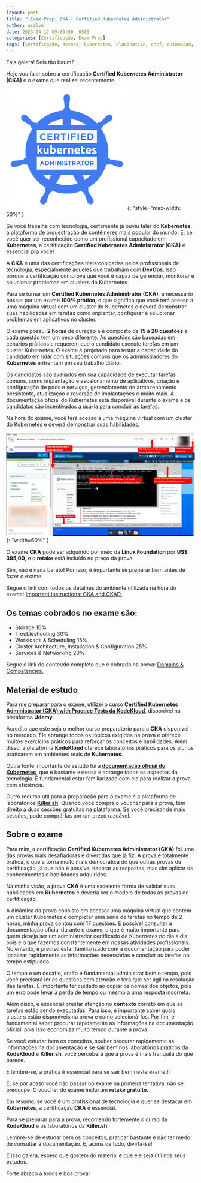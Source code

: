 ```yaml
---
layout: post
title: "[Exam-Prep] CKA - Certified Kubernetes Administrator"
author: asilva
date: 2023-04-17 09:00:00 -0500
categories: [Certificação, Exam-Prep]
tags: [certificação, devops, kubernetes, cloudnative, cncf, automacao, iac, cicd, container, linux, linuxfoundation, sre, sysadmin, observabilidade]
---
```


Fala galera! Seis tão baum?

Hoje vou falar sobre a certificação **Certified Kubernetes Administrator (CKA)** e o exame que realizei recentemente. 

![](/assets/img/66/cka01.png){: "style="max-width: 50%" }

Se você trabalha com tecnologia, certamente já ouviu falar do **Kubernetes**, a plataforma de orquestração de contêineres mais popular do mundo. E, se você quer ser reconhecido como um profissional capacitado em **Kubernetes**, a certificação **Certified Kubernetes Administrator (CKA)** é essencial pra você!

A **CKA** é uma das certificações mais cobiçadas pelos profissionais de tecnologia, especialmente aqueles que trabalham com **DevOps**. Isso porque a certificação comprova que você é capaz de gerenciar, monitorar e solucionar problemas em clusters do Kubernetes.

Para se tornar um **Certified Kubernetes Administrator (CKA)**, é necessário passar por um exame **100% prático**, o que significa que você terá acesso a uma máquina virtual com um cluster do Kubernetes e deverá demonstrar suas habilidades em tarefas como implantar, configurar e solucionar problemas em aplicativos no cluster.

O exame possui **2 horas** de duração e é composto de **15 à 20 questões** e cada questão tem um peso diferente. As questões são baseadas em cenários práticos e requerem que o candidato execute tarefas em um cluster Kubernetes. O exame é projetado para testar a capacidade do candidato em lidar com situações comuns que os administradores do **Kubernetes** enfrentam em seu trabalho diário.

Os candidatos são avaliados em sua capacidade de executar tarefas comuns, como implantação e escalonamento de aplicativos, criação e configuração de pods e serviços, gerenciamento de armazenamento persistente, atualização e reversão de implantações e muito mais. A documentação oficial do Kubernetes está disponível durante o exame e os candidatos são incentivados a usá-la para concluir as tarefas.

Na hora do exame, você terá acesso a uma máquina virtual com um cluster do Kubernetes e deverá demonstrar suas habilidades.

![](/assets/img/66/cka02.png){: "width=60%" }

O exame **CKA** pode ser adquirido por meio da **Linux Foundation** por **US$ 395,00**, e o **retake** está incluído no preço da prova. 

Sim, não é nada barato! Por isso, é importante se preparar bem antes de fazer o exame.

Segue o link com todos os detalhes do ambiente utilizada na hora do exame: <a href="https://docs.linuxfoundation.org/tc-docs/certification/tips-cka-and-ckad" target="_blank">Important Instructions: CKA and CKAD.</a> 

## **Os temas cobrados no exame são:**

- Storage 10%
- Troubleshooting 30%
- Workloads & Scheduling 15%
- Cluster Architecture, Installation & Configuration 25%
- Services & Networking 20%

Segue o link do conteúdo completo que é cobrado na prova: <a href="https://training.linuxfoundation.org/certification/certified-kubernetes-administrator-cka/" target="_blank">Domains & Competencies.</a> 

## **Material de estudo**

Para me preparar para o exame, utilizei o curso <a href="https://www.udemy.com/course/certified-kubernetes-administrator-with-practice-tests/" target="_blank"> **Certified Kubernetes Administrator (CKA) with Practice Tests da KodeKloud**</a>, disponível na plataforma **Udemy**. 

Acredito que este seja o melhor curso preparatório para a **CKA** disponível no mercado. Ele abrange todos os tópicos exigidos na prova e oferece muitos exercícios práticos para reforçar os conceitos e habilidades. Além disso, a plataforma **KodeKloud** oferece laboratórios práticos para os alunos praticarem em ambientes reais de **Kubernetes**.

Outra fonte importante de estudo foi a <a href="https://kubernetes.io/docs/home/" target="_blank"> **documentação oficial do Kubernetes**</a>, que é bastante extensa e abrange todos os aspectos da tecnologia. É fundamental estar familiarizado com ela para realizar a prova com eficiência.

Outro recurso útil para a preparação para o exame é a plataforma de laboratórios <a href="https://killer.sh/" target="_blank"> **Killer.sh**</a>. Quando você compra o voucher para a prova, tem direito a duas sessões gratuitas na plataforma. Se você precisar de mais sessões, pode comprá-las por um preço razoável.

## **Sobre o exame**

Para mim, a certificação **Certified Kubernetes Administrator (CKA)** foi uma das provas mais desafiadoras e divertidas que já fiz. A prova é totalmente prática, o que a torna muito mais democrática do que outras provas de certificação, já que não é possível decorar as respostas, mas sim aplicar os conhecimentos e habilidades adquiridos.

Na minha visão, a prova **CKA** é uma excelente forma de validar suas habilidades em **Kubernetes** e deveria ser o modelo de todas as provas de certificação. 

A dinâmica da prova consiste em acessar uma máquina virtual que contém um cluster Kubernetes e completar uma série de tarefas no tempo de 2 horas, minha prova contou com 17 questões. É possível consultar a documentação oficial durante o exame, o que é muito importante para quem deseja ser um administrador certificado de Kubernetes no dia a dia, pois é o que fazemos constantemente em nossas atividades profissionais. No entanto, é preciso estar familiarizado com a documentação para poder localizar rapidamente as informações necessárias e concluir as tarefas no tempo estipulado.

O tempo é um desafio, então é fundamental administrar bem o tempo, pois você precisará ler as questões com atenção e terá que ser ágil na resolução das tarefas. É importante ter cuidado ao copiar os nomes dos objetos, pois um erro pode levar à perda de tempo ou mesmo a uma resposta incorreta. 

Além disso, é essencial prestar atenção no **contexto** correto em que as tarefas estão sendo executadas. Para isso, é importante saber quais clusters estão disponíveis na prova e como selecioná-los. Por fim, é fundamental saber procurar rapidamente as informações na documentação oficial, pois isso economiza muito tempo durante a prova.

Se você estudar bem os conceitos, souber procurar rapidamente as informações na documentação e se sair bem nos laboratórios práticos da **KodeKloud** e **Killer.sh**, você perceberá que a prova é mais tranquila do que parece. 

E lembre-se, a prática é essencial para se sair bem neste exame!!! 

E, se por acaso você não passar no exame na primeira tentativa, não se preocupe. O voucher do exame inclui um **retake gratuito.**

Em resumo, se você é um profissional de tecnologia e quer se destacar em **Kubernetes**, a certificação **CKA** é essencial. 

Para se preparar para a prova, recomendo fortemente o curso da **KodeKloud** e os laboratórios da **Killer.sh**. 

Lembre-se de estudar bem os conceitos, praticar bastante e não ter medo de consultar a documentação. E, acima de tudo, divirta-se!

É isso galera, espero que gostem do material e que ele seja útil nos seus estudos.

Forte abraço a todos e boa prova!
